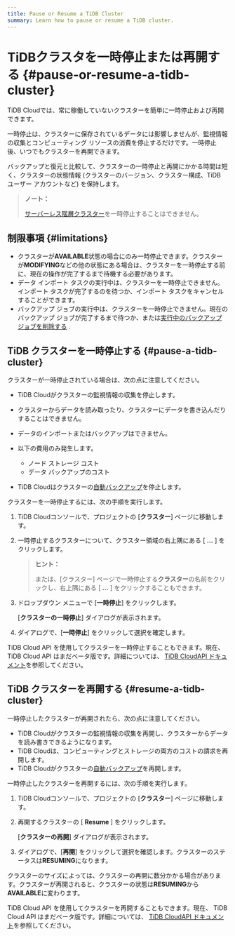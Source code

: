 ```yaml
---
title: Pause or Resume a TiDB Cluster
summary: Learn how to pause or resume a TiDB cluster.
---
```


# TiDBクラスタを一時停止または再開する {#pause-or-resume-a-tidb-cluster}

TiDB Cloudでは、常に稼働していないクラスターを簡単に一時停止および再開できます。

一時停止は、クラスターに保存されているデータには影響しませんが、監視情報の収集とコンピューティング リソースの消費を停止するだけです。一時停止後、いつでもクラスターを再開できます。

バックアップと復元と比較して、クラスターの一時停止と再開にかかる時間は短く、クラスターの状態情報 (クラスターのバージョン、クラスター構成、TiDB ユーザー アカウントなど) を保持します。

> **ノート：**
>
> [サーバーレス階層クラスター](/tidb-cloud/select-cluster-tier.md#serverless-tier)を一時停止することはできません。

## 制限事項 {#limitations}

-   クラスターが**AVAILABLE**状態の場合にのみ一時停止できます。クラスターが<strong>MODIFYING</strong>などの他の状態にある場合は、クラスターを一時停止する前に、現在の操作が完了するまで待機する必要があります。
-   データ インポート タスクの実行中は、クラスターを一時停止できません。インポート タスクが完了するのを待つか、インポート タスクをキャンセルすることができます。
-   バックアップ ジョブの実行中は、クラスターを一時停止できません。現在のバックアップ ジョブが完了するまで待つか、または[実行中のバックアップ ジョブを削除する](/tidb-cloud/backup-and-restore.md#delete-a-running-backup-job) .

<!--- - You cannot pause your cluster if it has any [Changefeeds](/tidb-cloud/changefeed-overview.md). You need to delete the existing Changefeeds ([Delete Sink to Apache Kafka](/tidb-cloud/changefeed-sink-to-apache-kafka.md#delete-a-sink) or [Delete Sink to MySQL](/tidb-cloud/changefeed-sink-to-mysql.md#delete-a-sink)) before pausing the cluster. --->

## TiDB クラスターを一時停止する {#pause-a-tidb-cluster}

クラスターが一時停止されている場合は、次の点に注意してください。

-   TiDB Cloudがクラスターの監視情報の収集を停止します。

-   クラスターからデータを読み取ったり、クラスターにデータを書き込んだりすることはできません。

-   データのインポートまたはバックアップはできません。

-   以下の費用のみ発生します。

    -   ノード ストレージ コスト
    -   データ バックアップのコスト

-   TiDB Cloudはクラスターの[自動バックアップ](/tidb-cloud/backup-and-restore.md#automatic-backup)を停止します。

クラスターを一時停止するには、次の手順を実行します。

1.  TiDB Cloudコンソールで、プロジェクトの [**クラスター**] ページに移動します。

2.  一時停止するクラスターについて、クラスター領域の右上隅にある [ **...** ] をクリックします。

    > **ヒント：**
    >
    > または、[クラスター] ページで一時停止する**クラスター**の名前をクリックし、右上隅にある [ <strong>...</strong> ] をクリックすることもできます。

3.  ドロップダウン メニューで [**一時停止**] をクリックします。

    [**クラスターの一時停止**] ダイアログが表示されます。

4.  ダイアログで、[**一時停止**] をクリックして選択を確定します。

TiDB Cloud API を使用してクラスターを一時停止することもできます。現在、 TiDB Cloud API はまだベータ版です。詳細については、 [TiDB CloudAPI ドキュメント](https://docs.pingcap.com/tidbcloud/api/v1beta)を参照してください。

## TiDB クラスターを再開する {#resume-a-tidb-cluster}

一時停止したクラスターが再開されたら、次の点に注意してください。

-   TiDB Cloudがクラスターの監視情報の収集を再開し、クラスターからデータを読み書きできるようになります。
-   TiDB Cloudは、コンピューティングとストレージの両方のコストの請求を再開します。
-   TiDB Cloudがクラスターの[自動バックアップ](/tidb-cloud/backup-and-restore.md#automatic-backup)を再開します。

一時停止したクラスターを再開するには、次の手順を実行します。

1.  TiDB Cloudコンソールで、プロジェクトの [**クラスター**] ページに移動します。

2.  再開するクラスターの [ **Resume** ] をクリックします。

    [**クラスターの再開**] ダイアログが表示されます。

3.  ダイアログで、[**再開**] をクリックして選択を確認します。クラスターのステータスは<strong>RESUMING</strong>になります。

クラスターのサイズによっては、クラスターの再開に数分かかる場合があります。クラスターが再開されると、クラスターの状態は**RESUMING**から<strong>AVAILABLE</strong>に変わります。

TiDB Cloud API を使用してクラスターを再開することもできます。現在、 TiDB Cloud API はまだベータ版です。詳細については、 [TiDB CloudAPI ドキュメント](https://docs.pingcap.com/tidbcloud/api/v1beta)を参照してください。
